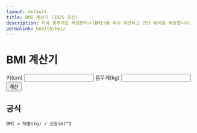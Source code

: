 ```yaml
---
layout: default
title: BMI 계산기 (2025 최신)
description: 키와 몸무게로 체질량지수(BMI)를 즉시 계산하고 간단 해석을 제공합니다.
permalink: health/bmi/
---
```


# BMI 계산기
<form id="bmi-form" onsubmit="event.preventDefault(); calcBMI();" style="margin-bottom:12px;">
  <label>키(cm) <input type="number" id="height" required></label>
  <label>몸무게(kg) <input type="number" id="weight" required></label>
  <!-- BMI 계산 버튼: 전역 .btn 사용 -->
  <button type="submit" class="btn">계산</button>
</form>

<!-- 결과 박스: 전역 .result-box 사용 -->
<div id="bmi-result" class="result-box"></div>

<script>
function calcBMI(){
  const h = parseFloat(document.getElementById('height').value)/100;
  const w = parseFloat(document.getElementById('weight').value);
  const out = document.getElementById('bmi-result');

  if(!h || !w){
    out.classList.add('show');
    out.innerHTML = '⚠️ 키와 몸무게를 정확히 입력해주세요.';
    return;
  }

  const bmi = parseFloat((w/(h*h)).toFixed(1));
  let cat = "정상";
  if(bmi < 18.5) cat = "저체중";
  else if(bmi >= 25) cat = "과체중/비만";

  out.classList.add('show');
  out.innerHTML = `
    📊 <strong>BMI:</strong> ${bmi}<br>
    🩺 <strong>해석:</strong> ${cat}
  `;
}
</script>

## 공식
`BMI = 체중(kg) / 신장(m)^2`
